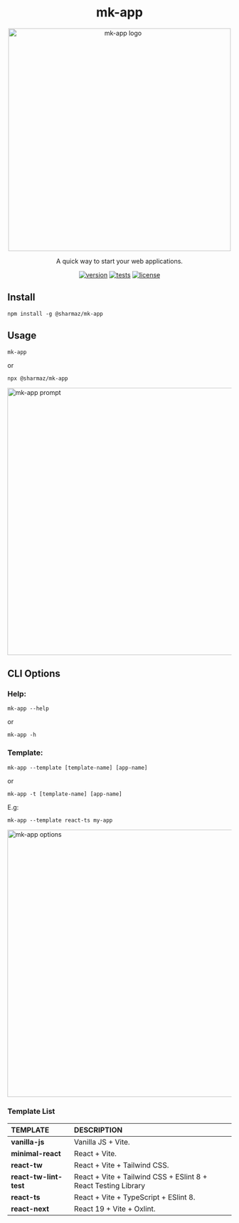 <div align="center">
<h1>mk-app</h1>
<p>
<img src="https://raw.githubusercontent.com/Sharmaz/mk-app/main/media/mk-app-logo.svg" width="500" alt="mk-app logo"/>
</p>
<p>
A quick way to start your web applications.
</p>
</div>

<p align="center">
<a href="https://www.npmjs.com/package/@sharmaz/mk-app"><img src="https://img.shields.io/npm/v/%40sharmaz%2Fmk-app?logo=npm&color=blue" alt="version"></a>
<a href="https://github.com/Sharmaz/mk-app/actions/workflows/unit_tests.yml"><img src="https://img.shields.io/github/actions/workflow/status/Sharmaz/mk-app/unit_tests.yml?logo=jest&label=Tests" alt="tests"></a>
<a href="https://github.com/Sharmaz/mk-app/blob/main/LICENSE"><img src="https://img.shields.io/github/license/Sharmaz/mk-app" alt="license"></a>
</p>

## Install
```
npm install -g @sharmaz/mk-app
```

## Usage
```
mk-app
```
or
```
npx @sharmaz/mk-app
```

<p>
<img src="https://raw.githubusercontent.com/Sharmaz/mk-app/main/media/mk-app-prompt.gif"  width="600"  alt="mk-app prompt"/>
</p>

## CLI Options
### Help:
```
mk-app --help
```
or
```
mk-app -h
```

### Template:
```
mk-app --template [template-name] [app-name]
```
or
```
mk-app -t [template-name] [app-name]
```
E.g:
```
mk-app --template react-ts my-app
```

<p>
<img src="https://raw.githubusercontent.com/Sharmaz/mk-app/main/media/mk-app-options.gif"  width="600"  alt="mk-app options"/>
</p>

### Template List
| TEMPLATE | DESCRIPTION |
| :------- | :---------- |
| **vanilla-js**            | Vanilla JS + Vite. |
| **minimal-react**         | React + Vite. |
| **react-tw**              | React + Vite + Tailwind CSS. |
| **react-tw-lint-test**    | React + Vite + Tailwind CSS + ESlint 8 + React Testing Library |
| **react-ts**              | React + Vite + TypeScript + ESlint 8. |
| **react-next**            | React 19 + Vite + Oxlint. |
